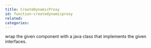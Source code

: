 ```yaml
---
title: CreateDynamicProxy
id: function-createdynamicproxy
related:
categories:
---
```


wrap the given component with a java class that implements the given interfaces.